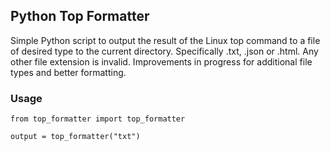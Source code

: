## Python Top Formatter

Simple Python script to output the result of the Linux top command to a file of desired type to the current directory. Specifically .txt, .json or .html. Any other file extension is invalid. Improvements in progress for additional file types and better formatting.

### Usage

```
from top_formatter import top_formatter

output = top_formatter("txt")
```
